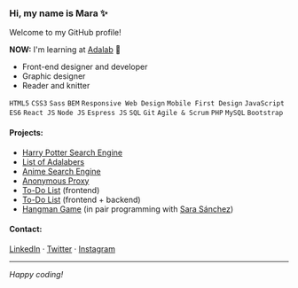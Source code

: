 ### Hi, my name is Mara ✨

Welcome to my GitHub profile!

**NOW:** I'm learning at [Adalab](https://adalab.es) 💜

- Front-end designer and developer
- Graphic designer
- Reader and knitter

`HTML5` `CSS3` `Sass` `BEM` `Responsive Web Design` `Mobile First Design` `JavaScript ES6` `React JS` `Node JS` `Espress JS` `SQL` `Git` `Agile & Scrum` `PHP` `MySQL` `Bootstrap`

#### Projects:

- [Harry Potter Search Engine](https://github.com/mararochafernandez/modulo-3-evaluacion-final)
- [List of Adalabers](https://github.com/mararochafernandez/modulo-3-evaluacion-intermedia)
- [Anime Search Engine](https://github.com/mararochafernandez/modulo-2-evaluacion-final)
- [Anonymous Proxy](https://github.com/mararochafernandez/modulo-1-evaluacion-final)
- [To-Do List](https://github.com/mararochafernandez/react-to-do-list) (frontend)
- [To-Do List](https://github.com/mararochafernandez/node-to-do-list) (frontend + backend)
- [Hangman Game](https://github.com/mararochafernandez/promo-o-module-3-pair-4-sprint-2-hangman-game) (in pair programming with [Sara Sánchez](https://github.com/SaraSanchezL))

#### Contact:

[LinkedIn](https://www.linkedin.com/in/mararochafernandez) · [Twitter](https://twitter.com/maranhaknits) · [Instagram](https://www.instagram.com/maranhaknits)

---

_Happy coding!_
